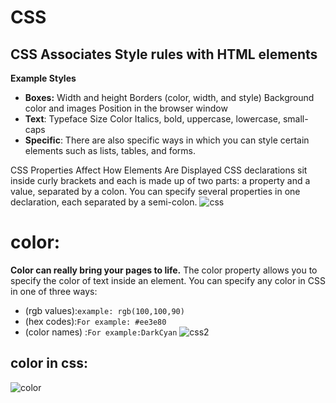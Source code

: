 # CSS
## CSS Associates Style rules with HTML elements
**Example Styles**
* **Boxes:** Width and height
Borders (color, width, and style)
Background color and images
Position in the browser window
* **Text**: Typeface
Size
Color
Italics, bold, uppercase,
lowercase, small-caps
* **Specific**: There are also specific ways
in which you can style certain
elements such as lists, tables,
and forms.

CSS Properties Affect How Elements Are Displayed
CSS declarations sit inside curly brackets and each is made up of two
parts: a property and a value, separated by a colon. You can specify
several properties in one declaration, each separated by a semi-colon.
![css](https://3wga6448744j404mpt11pbx4-wpengine.netdna-ssl.com/wp-content/uploads/2012/10/css-rule.jpg)


# color:
 **Color can really bring your pages to life.**
 The color property allows you to specify the color of text inside an element. You can specify any color in CSS in one of three ways:
 * (rgb values):`example: rgb(100,100,90)`
 * (hex codes):`For example: #ee3e80`
 * (color names) :`For example:DarkCyan`
 ![css2](https://lh3.googleusercontent.com/proxy/82oaXCxZ5wTyJglk376jruDMeWXmviLN9KzdlMOH2x5wK8VaZEnAEAu-3c3RtUkwIl7o8vpvI7FN33DumCSjRDXZzpeJrR6015m6R1XS0csdeIg8SQtrfxlVNYV10g)

 ## color in css:
 ![color](https://blog.hubspot.com/hs-fs/hubfs/Google%20Drive%20Integration/Draft%20-%20CSS%20Colors-4.png?width=600&name=Draft%20-%20CSS%20Colors-4.png)





